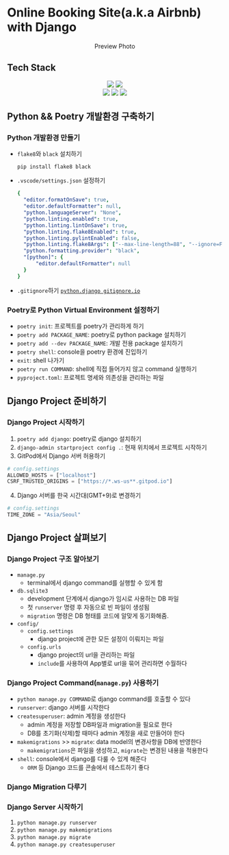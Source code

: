# Online Booking Site(a.k.a Airbnb) with Django
<p align='center'>
    <!-- <img width="80%" alt="airbnb-clone" src="#" /> -->
    Preview Photo
</p>

## Tech Stack
<div align='center' style="margin-bottom: 0px;">
    <img src="https://img.shields.io/badge/Visual Studio Code-dodgerblue?logo=Visual Studio Code"/>
    <img src="https://img.shields.io/badge/Gitpod-gold?logo=Gitpod"/>
</div>
<div align='center'>
    <img src="https://img.shields.io/badge/Python-^3.8.16-cornflowerblue?logo=Python"/>
    <img src="https://img.shields.io/badge/Poetry-^1.3.1-mediumslateblue?logo=Poetry"/>
    <img src="https://img.shields.io/badge/Django-^4.1.5-darkgreen?logo=Django"/>
</div>

## Python && Poetry 개발환경 구축하기
### Python 개발환경 만들기
- `flake8`와 `black` 설치하기
  ```shell
  pip install flake8 black
  ```
- `.vscode/settings.json` 설정하기
  ```yaml
  {
    "editor.formatOnSave": true,
    "editor.defaultFormatter": null,
    "python.languageServer": "None",
    "python.linting.enabled": true,
    "python.linting.lintOnSave": true,
    "python.linting.flake8Enabled": true,
    "python.linting.pylintEnabled": false,
    "python.linting.flake8Args": ["--max-line-length=88", "--ignore=F401,E402,E501"],
    "python.formatting.provider": "black",
    "[python]": {
        "editor.defaultFormatter": null
    }
  }
  ```
- `.gitignore`하기
  [`python.django gitignore.io`](https://www.toptal.com/developers/gitignore/api/python,django)
### Poetry로 Python Virtual Environment 설정하기
- `poetry init`: 프로젝트를 poetry가 관리하게 하기
- `poetry add PACKAGE_NAME`: poetry로 python package 설치하기
- `poetry add --dev PACKAGE_NAME`: 개발 전용 package 설치하기
- `poetry shell`: console을 poetry 환경에 진입하기
- `exit`: shell 나가기
- `poetry run COMMAND`: shell에 직접 들어가지 않고 command 실행하기
- `pyproject.toml`: 프로젝트 명세와 의존성을 관리하는 파일

## Django Project 준비하기
### Django Project 시작하기
1. `poetry add django`: poetry로 django 설치하기
2. `django-admin startproject config .`: 현재 위치에서 프로젝트 시작하기
3. GitPod에서 Django 서버 허용하기
  ```python
  # config.settings
  ALLOWED_HOSTS = ["localhost"]
  CSRF_TRUSTED_ORIGINS = ["https://*.ws-us**.gitpod.io"]
  ```
4. Django 서버를 한국 시간대(GMT+9)로 변경하기
  ```python
  # config.settings
  TIME_ZONE = "Asia/Seoul"
  ```

## Django Project 살펴보기
### Django Project 구조 알아보기
- `manage.py`
  - terminal에서 django command를 실행할 수 있게 함
- `db.sqlite3`
  - development 단계에서 django가 임시로 사용하는 DB 파일
  - 첫 `runserver` 명령 후 자동으로 빈 파일이 생성됨
  - `migration` 명령은 DB 형태를 코드에 알맞게 동기화해줌.
- `config/`
  - `config.settings`
    - django project에 관한 모든 설정이 이뤄지는 파일
  - `config.urls`
    - django project의 url을 관리하는 파일
    - `include`를 사용하여 App별로 url을 묶어 관리하면 수월하다
### Django Project Command(`manage.py`) 사용하기
  - `python manage.py COMMAND`로 django command를 호출할 수 있다
  - `runserver`: django 서버를 시작한다
  - `createsuperuser`: admin 계정을 생성한다
    - admin 계정을 저장할 DB파일과 migration을 필요로 한다
    - DB를 초기화(삭제)할 때마다 admin 계정을 새로 만들어야 한다
  - `makemigrations` >> `migrate`: data model의 변경사항을 DB에 반영한다
    - `makemigrations`은 파일을 생성하고, `migrate`는 변경된 내용을 적용한다
  - `shell`: console에서 django를 다룰 수 있게 해준다
    - `ORM` 등 Django 코드를 콘솔에서 테스트하기 좋다
### Django Migration 다루기
### Django Server 시작하기
1. `python manage.py runserver`
2. `python manage.py makemigrations`
3. `python manage.py migrate`
4. `python manage.py createsuperuser`